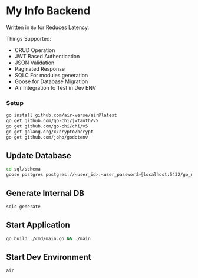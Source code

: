# My Info Backend

Written in `Go` for Reduces Latency.

Things Supported:
 - CRUD Operation
 - JWT Based Authentication
 - JSON Validation
 - Paginated Response
 - SQLC For modules generation
 - Goose for Database Migration
 - Air Integration to Test in Dev ENV

### Setup

```bash
go install github.com/air-verse/air@latest
go get github.com/go-chi/jwtauth/v5
go get github.com/go-chi/chi/v5
go get golang.org/x/crypto/bcrypt
go get github.com/joho/godotenv
```

## Update Database

```bash
cd sql/schema
goose postgres postgres://<user_id>:<user_password>@localhost:5432/go_my_info up
```

## Generate Internal DB

```bash
sqlc generate
```

## Start Application

```bash
go build ./cmd/main.go && ./main
```

## Start Dev Environment

```bash
air
```